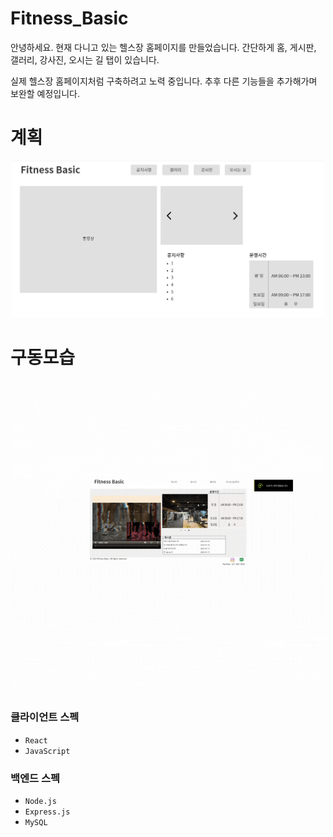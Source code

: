 # Fitness_Basic
안녕하세요. 현재 다니고 있는 헬스장 홈페이지를 만들었습니다. 간단하게 홈, 게시판, 갤러리, 강사진, 오시는 길 탭이 있습니다.

실제 헬스장 홈페이지처럼 구축하려고 노력 중입니다. 추후 다른 기능들을 추가해가며 보완할 예정입니다.

# 계획
<p align="center">
 <img src="client/src/images/Design(최종).PNG" width="500">
</p>

# 구동모습 
<p align="center">
 <img src="fitness_basic.gif" width="500">
</p>

### 클라이언트 스펙
 - `React`
 - `JavaScript`

### 백엔드 스펙  
 - `Node.js`
 - `Express.js`
 - `MySQL`  
